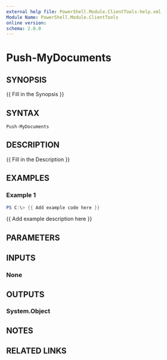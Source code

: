 ```yaml
---
external help file: PowerShell.Module.ClientTools-help.xml
Module Name: PowerShell.Module.ClientTools
online version:
schema: 2.0.0
---
```


# Push-MyDocuments

## SYNOPSIS
{{ Fill in the Synopsis }}

## SYNTAX

```
Push-MyDocuments
```

## DESCRIPTION
{{ Fill in the Description }}

## EXAMPLES

### Example 1
```powershell
PS C:\> {{ Add example code here }}
```

{{ Add example description here }}

## PARAMETERS

## INPUTS

### None

## OUTPUTS

### System.Object
## NOTES

## RELATED LINKS
